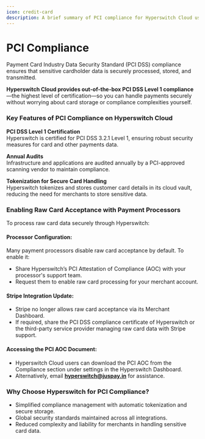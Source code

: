 ```yaml
---
icon: credit-card
description: A brief summary of PCI compliance for Hyperswitch Cloud users
---
```


# PCI Compliance

Payment Card Industry Data Security Standard (PCI DSS) compliance ensures that sensitive cardholder data is securely processed, stored, and transmitted.&#x20;

**Hyperswitch Cloud provides out-of-the-box PCI DSS Level 1 compliance**—the highest level of certification—so you can handle payments securely without worrying about card storage or compliance complexities yourself.

### **Key Features of PCI Compliance on Hyperswitch Cloud**

**PCI DSS Level 1 Certification**\
Hyperswitch is certified for PCI DSS 3.2.1 Level 1, ensuring robust security measures for card and other payments data.

**Annual Audits**\
Infrastructure and applications are audited annually by a PCI-approved scanning vendor to maintain compliance.

**Tokenization for Secure Card Handling**\
Hyperswitch tokenizes and stores customer card details in its cloud vault, reducing the need for merchants to store sensitive data.

### **Enabling Raw Card Acceptance with Payment Processors**

To process raw card data securely through Hyperswitch:

#### **Processor Configuration:**

Many payment processors disable raw card acceptance by default. To enable it:

* Share Hyperswitch’s PCI Attestation of Compliance (AOC) with your processor's support team.
* Request them to enable raw card processing for your merchant account.

#### **Stripe Integration Update:**

* Stripe no longer allows raw card acceptance via its Merchant Dashboard.
* If required, share the PCI DSS compliance certificate of Hyperswitch or the third-party service provider managing raw card data with Stripe support.

#### **Accessing the PCI AOC Document:**

* Hyperswitch Cloud users can download the PCI AOC from the Compliance section under settings in the Hyperswitch Dashboard.
* Alternatively, email **hyperswitch@juspay.in** for assistance.

### **Why Choose Hyperswitch for PCI Compliance?**

* Simplified compliance management with automatic tokenization and secure storage.
* Global security standards maintained across all integrations.
* Reduced complexity and liability for merchants in handling sensitive card data.

